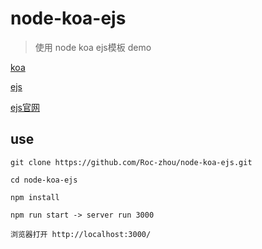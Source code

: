 # node-koa-ejs
> 使用 node koa ejs模板 demo

[koa](https://github.com/koajs/koa)

[ejs](https://github.com/mde/ejs)

[ejs官网](https://ejs.bootcss.com/)


## use
```
git clone https://github.com/Roc-zhou/node-koa-ejs.git

cd node-koa-ejs

npm install

npm run start -> server run 3000

浏览器打开 http://localhost:3000/
```

